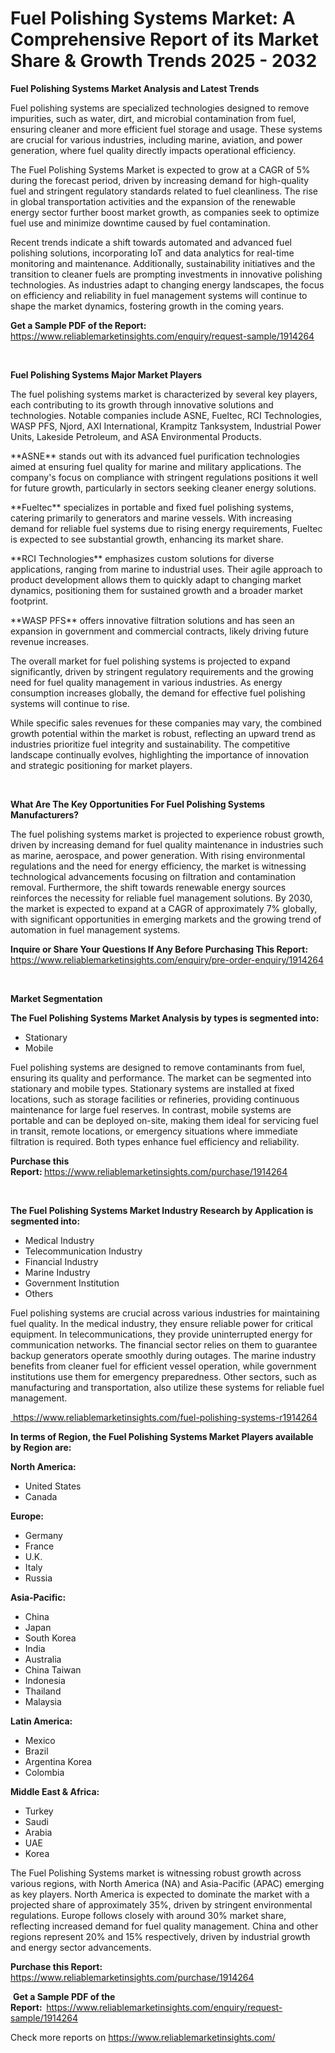 <p><h1>Fuel Polishing Systems Market: A Comprehensive Report of its Market Share & Growth Trends 2025 - 2032</h1></p><p><strong>Fuel Polishing Systems Market Analysis and Latest Trends</strong></p>
<p><p>Fuel polishing systems are specialized technologies designed to remove impurities, such as water, dirt, and microbial contamination from fuel, ensuring cleaner and more efficient fuel storage and usage. These systems are crucial for various industries, including marine, aviation, and power generation, where fuel quality directly impacts operational efficiency.</p><p>The Fuel Polishing Systems Market is expected to grow at a CAGR of 5% during the forecast period, driven by increasing demand for high-quality fuel and stringent regulatory standards related to fuel cleanliness. The rise in global transportation activities and the expansion of the renewable energy sector further boost market growth, as companies seek to optimize fuel use and minimize downtime caused by fuel contamination.</p><p>Recent trends indicate a shift towards automated and advanced fuel polishing solutions, incorporating IoT and data analytics for real-time monitoring and maintenance. Additionally, sustainability initiatives and the transition to cleaner fuels are prompting investments in innovative polishing technologies. As industries adapt to changing energy landscapes, the focus on efficiency and reliability in fuel management systems will continue to shape the market dynamics, fostering growth in the coming years.</p></p>
<p><strong>Get a Sample PDF of the Report:&nbsp;</strong> <a href="https://www.reliablemarketinsights.com/enquiry/request-sample/1914264?utm_campaign=1937&utm_medium=2&utm_source=Github&utm_content=ia&utm_term=20022025&utm_id=fuel-polishing-systems">https://www.reliablemarketinsights.com/enquiry/request-sample/1914264</a></p>
<p>&nbsp;</p>
<p><strong>Fuel Polishing Systems Major Market Players</strong></p>
<p><p>The fuel polishing systems market is characterized by several key players, each contributing to its growth through innovative solutions and technologies. Notable companies include ASNE, Fueltec, RCI Technologies, WASP PFS, Njord, AXI International, Krampitz Tanksystem, Industrial Power Units, Lakeside Petroleum, and ASA Environmental Products.</p><p>**ASNE** stands out with its advanced fuel purification technologies aimed at ensuring fuel quality for marine and military applications. The company's focus on compliance with stringent regulations positions it well for future growth, particularly in sectors seeking cleaner energy solutions. </p><p>**Fueltec** specializes in portable and fixed fuel polishing systems, catering primarily to generators and marine vessels. With increasing demand for reliable fuel systems due to rising energy requirements, Fueltec is expected to see substantial growth, enhancing its market share.</p><p>**RCI Technologies** emphasizes custom solutions for diverse applications, ranging from marine to industrial uses. Their agile approach to product development allows them to quickly adapt to changing market dynamics, positioning them for sustained growth and a broader market footprint.</p><p>**WASP PFS** offers innovative filtration solutions and has seen an expansion in government and commercial contracts, likely driving future revenue increases.</p><p>The overall market for fuel polishing systems is projected to expand significantly, driven by stringent regulatory requirements and the growing need for fuel quality management in various industries. As energy consumption increases globally, the demand for effective fuel polishing systems will continue to rise.</p><p>While specific sales revenues for these companies may vary, the combined growth potential within the market is robust, reflecting an upward trend as industries prioritize fuel integrity and sustainability. The competitive landscape continually evolves, highlighting the importance of innovation and strategic positioning for market players.</p></p>
<p>&nbsp;</p>
<p><strong>What Are The Key Opportunities For Fuel Polishing Systems Manufacturers?</strong></p>
<p><p>The fuel polishing systems market is projected to experience robust growth, driven by increasing demand for fuel quality maintenance in industries such as marine, aerospace, and power generation. With rising environmental regulations and the need for energy efficiency, the market is witnessing technological advancements focusing on filtration and contamination removal. Furthermore, the shift towards renewable energy sources reinforces the necessity for reliable fuel management solutions. By 2030, the market is expected to expand at a CAGR of approximately 7% globally, with significant opportunities in emerging markets and the growing trend of automation in fuel management systems.</p></p>
<p><strong>Inquire or Share Your Questions If Any Before Purchasing This Report:</strong> <a href="https://www.reliablemarketinsights.com/enquiry/pre-order-enquiry/1914264?utm_campaign=1937&utm_medium=2&utm_source=Github&utm_content=ia&utm_term=20022025&utm_id=fuel-polishing-systems">https://www.reliablemarketinsights.com/enquiry/pre-order-enquiry/1914264</a></p>
<p>&nbsp;</p>
<p><strong>Market Segmentation</strong></p>
<p><strong>The Fuel Polishing Systems Market Analysis by types is segmented into:</strong></p>
<p><ul><li>Stationary</li><li>Mobile</li></ul></p>
<p><p>Fuel polishing systems are designed to remove contaminants from fuel, ensuring its quality and performance. The market can be segmented into stationary and mobile types. Stationary systems are installed at fixed locations, such as storage facilities or refineries, providing continuous maintenance for large fuel reserves. In contrast, mobile systems are portable and can be deployed on-site, making them ideal for servicing fuel in transit, remote locations, or emergency situations where immediate filtration is required. Both types enhance fuel efficiency and reliability.</p></p>
<p><strong>Purchase this Report:&nbsp;</strong><a href="https://www.reliablemarketinsights.com/purchase/1914264?utm_campaign=1937&utm_medium=2&utm_source=Github&utm_content=ia&utm_term=20022025&utm_id=fuel-polishing-systems">https://www.reliablemarketinsights.com/purchase/1914264</a></p>
<p>&nbsp;</p>
<p><strong>The Fuel Polishing Systems Market Industry Research by Application is segmented into:</strong></p>
<p><ul><li>Medical Industry</li><li>Telecommunication Industry</li><li>Financial Industry</li><li>Marine Industry</li><li>Government Institution</li><li>Others</li></ul></p>
<p><p>Fuel polishing systems are crucial across various industries for maintaining fuel quality. In the medical industry, they ensure reliable power for critical equipment. In telecommunications, they provide uninterrupted energy for communication networks. The financial sector relies on them to guarantee backup generators operate smoothly during outages. The marine industry benefits from cleaner fuel for efficient vessel operation, while government institutions use them for emergency preparedness. Other sectors, such as manufacturing and transportation, also utilize these systems for reliable fuel management.</p></p>
<p><a href="https://www.reliablemarketinsights.com/fuel-polishing-systems-r1914264?utm_campaign=1937&utm_medium=2&utm_source=Github&utm_content=ia&utm_term=20022025&utm_id=fuel-polishing-systems">&nbsp;https://www.reliablemarketinsights.com/fuel-polishing-systems-r1914264</a></p>
<p><strong>In terms of Region, the Fuel Polishing Systems Market Players available by Region are:</strong></p>
<p>
    <p> <strong> North America: </strong>
        <ul>
            <li>United States</li>
            <li>Canada</li>
        </ul>
        </p> 
    <p> <strong> Europe: </strong>
        <ul>
            <li>Germany</li>
            <li>France</li>
            <li>U.K.</li>
            <li>Italy</li>
            <li>Russia</li>
        </ul>
        </p> 
    <p> <strong> Asia-Pacific: </strong>
        <ul>
            <li>China</li>
            <li>Japan</li>
            <li>South Korea</li>
            <li>India</li>
            <li>Australia</li>
            <li>China Taiwan</li>
            <li>Indonesia</li>
            <li>Thailand</li>
            <li>Malaysia</li>
        </ul>
        </p> 
    <p> <strong> Latin America: </strong>
        <ul>
            <li>Mexico</li>
            <li>Brazil</li>
            <li>Argentina Korea</li>
            <li>Colombia</li>
        </ul>
        </p> 
    <p> <strong> Middle East & Africa: </strong>
        <ul>
            <li>Turkey</li>
            <li>Saudi</li>
            <li>Arabia</li>
            <li>UAE</li>
            <li>Korea</li>
        </ul>
    </p>
    </p>
<p><p>The Fuel Polishing Systems market is witnessing robust growth across various regions, with North America (NA) and Asia-Pacific (APAC) emerging as key players. North America is expected to dominate the market with a projected share of approximately 35%, driven by stringent environmental regulations. Europe follows closely with around 30% market share, reflecting increased demand for fuel quality management. China and other regions represent 20% and 15% respectively, driven by industrial growth and energy sector advancements.</p></p>
<p><strong>Purchase this Report: </strong><a href="https://www.reliablemarketinsights.com/purchase/1914264?utm_campaign=1937&utm_medium=2&utm_source=Github&utm_content=ia&utm_term=20022025&utm_id=fuel-polishing-systems">https://www.reliablemarketinsights.com/purchase/1914264</a></p>
<p>&nbsp;<strong>Get a Sample PDF of the Report:&nbsp;&nbsp;</strong><a href="https://www.reliablemarketinsights.com/enquiry/request-sample/1914264?utm_campaign=1937&utm_medium=2&utm_source=Github&utm_content=ia&utm_term=20022025&utm_id=fuel-polishing-systems">https://www.reliablemarketinsights.com/enquiry/request-sample/1914264</a></p>
<p><strong></strong></p>
<p>Check more reports on <a href="https://www.reliablemarketinsights.com/?utm_campaign=1937&utm_medium=2&utm_source=Github&utm_content=ia&utm_term=20022025&utm_id=fuel-polishing-systems">https://www.reliablemarketinsights.com/</a></p>